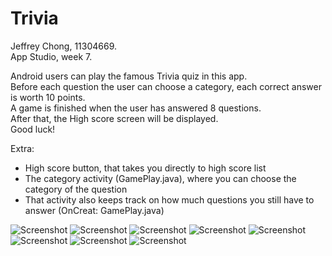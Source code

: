 # Trivia

Jeffrey Chong, 11304669.</br>
App Studio, week 7.</br>

Android users can play the famous Trivia quiz in this app.</br>
Before each question the user can choose a category, each correct answer is worth 10 points. </br>
A game is finished when the user has answered 8 questions.</br>
After that, the High score screen will be displayed.</br>
Good luck! </br>

Extra:
- High score button, that takes you directly to high score list</br>
- The category activity (GamePlay.java), where you can choose the category of the question</br>
- That activity also keeps track on how much questions you still have to answer
(OnCreat: GamePlay.java)</br>

![Screenshot](doc/Screenshot_Trivia.jpeg)
![Screenshot](doc/Screenshot_Trivia2.jpeg)
![Screenshot](doc/Screenshot_Trivia3.jpeg)
![Screenshot](doc/Screenshot_Trivia4.jpeg)
![Screenshot](doc/Screenshot_Trivia5.jpeg)
![Screenshot](doc/Screenshot_Trivia6.jpeg)
![Screenshot](doc/Screenshot_Trivia7.jpeg)
![Screenshot](doc/Screenshot_Trivia8.jpeg)
